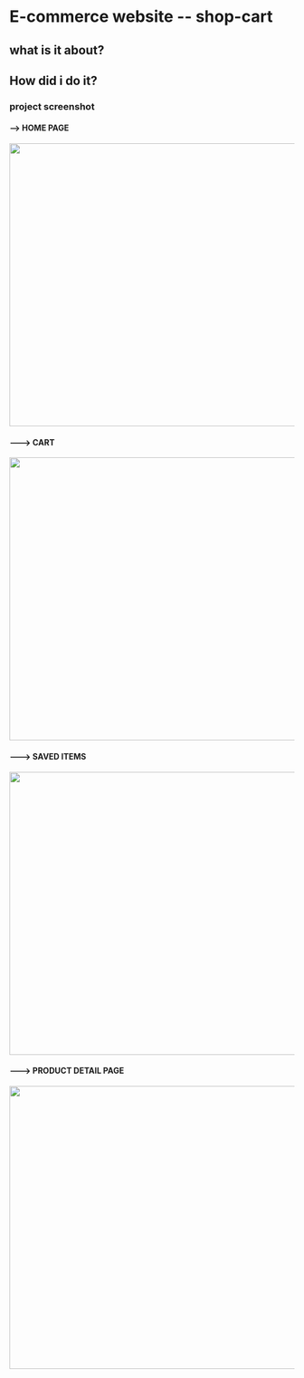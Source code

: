 # E-commerce website -- shop-cart

## what is it about?

## How did i do it?

### project screenshot

#### --> HOME PAGE

<img src="https://user-images.githubusercontent.com/100474477/224481033-74de7e77-d4fb-4559-81f3-b7fbdc723d93.png" width='800px' height="500px"/>

#### ---> CART

<img src="https://user-images.githubusercontent.com/100474477/224481121-a09710b3-a35a-402e-9188-b24ec9a76276.png" width='800px' height="500px"/>

#### ---> SAVED ITEMS

<img src="https://user-images.githubusercontent.com/100474477/224481222-a231b232-732c-440b-95f6-dfe15bbb3c51.png" width='800px' height="500px"/>


#### ---> PRODUCT DETAIL PAGE

<img src="https://user-images.githubusercontent.com/100474477/224481278-ace28944-e8e2-423f-9738-e8d1ae039dd0.png" width='800px' height="500px"/>


